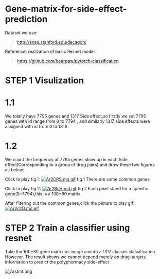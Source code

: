 # Gene-matrix-for-side-effect-prediction
Dataset we use:
>http://snap.stanford.edu/decagon/

Reference: realization of basic Resnet model
>https://github.com/bearpaw/pytorch-classification

# STEP 1 Visulization
  # 1.1
We totally have 7795 genes and 1317 Side effect,so firstly we set 7795 genes with id range from 0 to 7794 ,
and similarly 1317 side effects were assigned with id  from    0 to 1316

  # 1.2
We count the frequency of 7795 genes show up in each Side effect(Corresponding to a group of drug pairs) 
and draw these two figures as below:

Click to play fig.1:
[![Ar2CRS.md.gif](https://s2.ax1x.com/2019/03/31/Ar2CRS.md.gif)](https://imgchr.com/i/Ar2CRS)
fig.1 There are some common genes

Click to play fig.2:
[![Ar2BsH.md.gif](https://s2.ax1x.com/2019/03/31/Ar2BsH.md.gif)](https://imgchr.com/i/Ar2BsH)
fig.2 Each pixel stand for a specific gene(0~7794),this is a 100*80 matrix

After filtering out the common genes,click the picture to play gif:
[![Ar2dzD.md.gif](https://s2.ax1x.com/2019/03/31/Ar2dzD.md.gif)](https://imgchr.com/i/Ar2dzD)

# STEP 2 Train a classifier using resnet 
Take the 100*80 gene matrix as image and do a 1317 classes classification
However, The result shows we cannot depend merely on drug-targets information 
to predict the polyphormacy side-effect

![Arstmt.png](https://s2.ax1x.com/2019/03/31/Arstmt.png)
